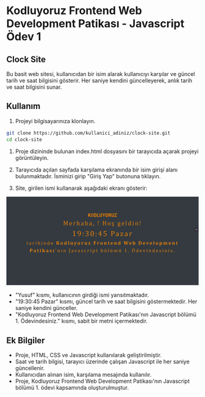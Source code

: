 # Kodluyoruz Frontend Web Development Patikası - Javascript Ödev 1

## Clock Site

Bu basit web sitesi, kullanıcıdan bir isim alarak kullanıcıyı karşılar ve güncel tarih ve saat bilgisini gösterir. Her saniye kendini güncelleyerek, anlık tarih ve saat bilgisini sunar.

## Kullanım

1. Projeyi bilgisayarınıza klonlayın.

```bash
git clone https://github.com/kullanici_adiniz/clock-site.git
cd clock-site
```
1. Proje dizininde bulunan index.html dosyasını bir tarayıcıda açarak projeyi görüntüleyin.

2. Tarayıcıda açılan sayfada karşılama ekranında bir isim girişi alanı bulunmaktadır. İsminizi girip "Giriş Yap" butonuna tıklayın.

3. Site, girilen ismi kullanarak aşağıdaki ekranı gösterir:

![Clock Site Screenshot](assets/screenshot.png)

* "Yusuf" kısmı, kullanıcının girdiği ismi yansıtmaktadır.
* "19:30:45 Pazar" kısmı, güncel tarih ve saat bilgisini göstermektedir. Her saniye kendini günceller.
* "Kodluyoruz Frontend Web Development Patikası'nın Javascript bölümü 1. Ödevindesiniz." kısmı, sabit bir metni içermektedir.

## Ek Bilgiler
* Proje, HTML, CSS ve Javascript kullanılarak geliştirilmiştir.
* Saat ve tarih bilgisi, tarayıcı üzerinde çalışan Javascript ile her saniye güncellenir.
* Kullanıcıdan alınan isim, karşılama mesajında kullanılır.
* Proje, Kodluyoruz Frontend Web Development Patikası'nın Javascript bölümü 1. ödevi kapsamında oluşturulmuştur.